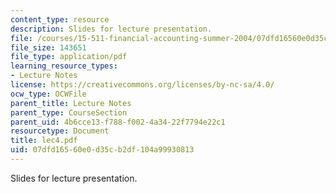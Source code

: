 ```yaml
---
content_type: resource
description: Slides for lecture presentation.
file: /courses/15-511-financial-accounting-summer-2004/07dfd16560e0d35cb2df104a99930813_lec4.pdf
file_size: 143651
file_type: application/pdf
learning_resource_types:
- Lecture Notes
license: https://creativecommons.org/licenses/by-nc-sa/4.0/
ocw_type: OCWFile
parent_title: Lecture Notes
parent_type: CourseSection
parent_uid: 4b6cce13-f788-f002-4a34-22f7794e22c1
resourcetype: Document
title: lec4.pdf
uid: 07dfd165-60e0-d35c-b2df-104a99930813
---
```

Slides for lecture presentation.